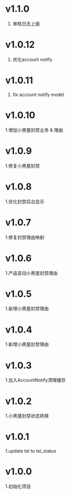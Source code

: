 # v1.1.0
1. 审核日志上报  

# v1.0.12
1. 优化account notify

# v1.0.11
1. fix account notify model

# v1.0.10
1.增加小黑屋封禁业务 & 理由

# v1.0.9
1.修复小黑屋封禁

# v1.0.8
1.优化封禁后台显示

# v1.0.7
1.修复封禁理由映射

# v1.0.6
1.产品变动小黑屋封禁理由

# v1.0.5
1.新增小黑屋封禁理由

# v1.0.4
1.新增小黑屋封禁理由

# v1.0.3
1.加入AccountNotify清理缓存

# v1.0.2
1.小黑屋封禁状态转换

# v1.0.1
1.update tel to tel_status

# v1.0.0
1.初始化项目
